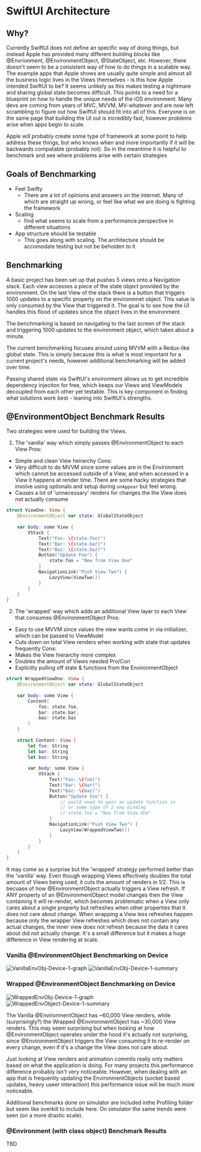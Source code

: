 
# SwiftUI Architecture 

## Why? 

Currently SwiftUI does not define an specific way of doing things, but instead Apple has provided many different building blocks like @Envrionment, @EnvironmentObject, @StateObject, etc. However, there doesn't seem to be a consistent way of how to do things in a scalable way. The example apps that Apple shows are usually quite simple and almost all the business logic lives in the Views themselves - is this how Apple intended SwiftUI to be? It seems unlikely as this makes testing a nightmare and sharing global state becomes difficult. This points to a need for a blueprint on how to handle the unique needs of the iOS environment. Many devs are coming from years of MVC, MVVM, MV-whatever and are now left scrambling to figure out how SwiftUI should fit into all of this. Everyone is on the same page that building the UI out is incredibly fast, however problems arise when apps begin to scale.

Apple will probably create some type of framework at some point to help address these things, but who knows when and more importantly if it will be backwards compatable (probably not). So in the meantime it is helpful to benchmark and see where problems arise with certain strategies 

## Goals of Benchmarking 
- Feel Swifty
    - There are a lot of opinions and answers on the internet. Many of which are straight up wrong, or feel like what we are doing is fighting the framework
- Scaling
    - find what seems to scale from a performance perspective in different situations
- App structure should be testable
    - This goes along with scaling. The architecture should be accomodate testing but not be beholden to it

## Benchmarking

A basic project has been set up that pushes 5 views onto a Navigation stack. Each view accesses a piece of the state object provided by the environment. On the last View of the stack there is a button that triggers 1000 updates to a specific property on the environmnet object. This value is only consumed by the View that triggered it. The goal is to see how the UI handles this flood of updates since the object lives in the environment. 

The benchmarking is based on navigating to the last screen of the stack and triggering 1000 updates to the environment object, which takes about a minute. 

The current benchmarking focuses around using MVVM with a Redux-like global state. This is simply because this is what is most important for a current project's needs, however additional benchmarking will be added over time.

Passing shared state via SwiftUI's environment allows us to get incredible dependency injeciton for free, which keeps our Views and ViewModels decoupled from each other yet testable. This is key component in finding what solutions work best - leaning into SwiftUI's strengths. 

## @EnvironmentObject Benchmark Results
Two strategies were used for building the Views. 
1. The 'vanilla' way which simply passes @EnvironmentObject to each View
Pros: 
- Simple and clean View heirarchy 
Cons:
- Very difficult to do MVVM since some values are in the Environment which cannot be accessed outside of a View, and when accessed in a View it happens at render time. There are some hacky strategies that involve using optionals and setup during `onAppear` but feel wrong. 
- Causes a lot of 'unnecessary' renders for changes the the View does not actually consume
```Swift
struct ViewOne: View {
    @EnvironmentObject var state: GlobalStateObject
    
    var body: some View {
        VStack {
            Text("Foo: \(state.foo)")
            Text("Bar: \(state.bar)")
            Text("Baz: \(state.baz)")
            Button("Update Foo") {
                state.foo = "New from View One"
            }
            NavigationLink("Push View Two") {
                LazyView(ViewTwo())
            }
        }
    }
}
```
 
2. The 'wrapped' way which adds an additional View layer to each View that consumes @EnvironmentObject
Pros:
- Easy to use MVVM since values the view wants come in via initializer, which can be passed to ViewModel
- Cuts down on total View renders when working with state that updates frequently 
Cons: 
- Makes the View hierarchy more complex 
- Doubles the amount of Views needed 
Pro/Con
- Explicitly pulling off state & functions from the EnvironmentObject
```Swift
struct WrappedViewOne: View {
    @EnvironmentObject var state: GlobalStateObject
    
    var body: some View {
        Content(
            foo: state.foo,
            bar: state.bar,
            baz: state.baz
        )
    }
    
    struct Content: View {
        let foo: String
        let bar: String
        let baz: String
        
        var body: some View {
            VStack {
                Text("Foo: \(foo)")
                Text("Bar: \(bar)")
                Text("Baz: \(baz)")
                Button("Update Foo") {
                    // would need to pass an update function in 
                    // or some type of 2 way binding
                    // state.foo = "New from View One"
                }
                NavigationLink("Push View Two") {
                    LazyView(WrappedViewTwo())
                }
            }
        }
    }
}
```

It may come as a surprise but the 'wrapped' strategy performed better than the 'vanilla' way. Even though wrapping Views effectively doubles the total amount of Views being used, it cuts the amount of renders in 1/2. This is becuase of how @EnvironmentObject actually triggers a View refresh. If ANY property of an @EnvironmentObject model changes then the View containing it will re-render, which becomes problematic when a View only cares about a single property but refreshes when other properties that it does not care about change. When wrapping a View less refreshes happen because only the wrapper View refreshes which does not contain any actual changes, the inner view does not refresh because the data it cares about did not actually change. It's a small difference but it makes a huge difference in View rendering at scale. 
 
### Vanilla @EnvironmentObject Benchmarking on Device
![VanillaEnvObj-Device-1-graph](https://github.com/aj-bartocci/SwiftUIArchitecture/blob/main/SwiftUIArchitecture/Profiling/VanillaEnv-Device-1-graph.png?raw=true)
![VanillaEnvObj-Device-1-summary](https://github.com/aj-bartocci/SwiftUIArchitecture/blob/main/SwiftUIArchitecture/Profiling/VanillaEnv-Device-1-summary.png?raw=true)

### Wrapped @EnvironmentObject Benchmarking on Device
![WrappedEnvObj-Device-1-graph](https://github.com/aj-bartocci/SwiftUIArchitecture/blob/main/SwiftUIArchitecture/Profiling/WrappedEnv-Device-1-graph.png?raw=true)
![WrappedEnvObject-Device-1-summary](https://github.com/aj-bartocci/SwiftUIArchitecture/blob/main/SwiftUIArchitecture/Profiling/WrappedEnv-Device-1-summary.png?raw=true)

The Vanilla @EnvironmentObject has ~60,000 View renders, while (surprisingly?) the Wrapped @EnvironmentObject has ~30,000 View renders. This may seem surprising but when looking at how @EnvironmentObject operates under the hood it's actually not surprising, since @EnvironmentObject triggers the View consuming it to re-render on every change, even if it's a change the View does not care about. 

Just looking at View renders and animation commits really only matters based on what the application is doing. For many projects this performance difference probably isn't very noticeable. However, when dealing with an app that is frequently updating the EnvironmentObjects (socket based updates, heavy useer interaction) this performance issue will be much more noticeable.

Additional benchmarks done on simulator are included inthe Profiling folder but seem like overkill to include here. On simulator the same trends were seen (on a more drastic scale). 

### @Environment (with class object) Benchmark Results
TBD
